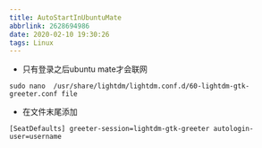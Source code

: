 ```yaml
---
title: AutoStartInUbuntuMate
abbrlink: 2628694986
date: 2020-02-10 19:30:26
tags: Linux
---
```

- 只有登录之后ubuntu mate才会联网
```
sudo nano  /usr/share/lightdm/lightdm.conf.d/60-lightdm-gtk-greeter.conf file
```
- 在文件末尾添加
```
[SeatDefaults] greeter-session=lightdm-gtk-greeter autologin-user=username
```